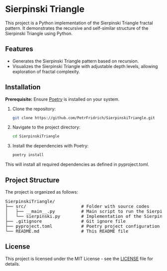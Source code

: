 # Sierpinski Triangle

This project is a Python implementation of the Sierpinski Triangle fractal pattern. It demonstrates the recursive and self-similar structure of the Sierpinski Triangle using Python.


## Features

- Generates the Sierpinski Triangle pattern based on recursion.
- Visualizes the Sierpinski Triangle with adjustable depth levels, allowing exploration of fractal complexity.

## Installation

**Prerequisite:** Ensure [Poetry](https://python-poetry.org/docs/#installation) is installed on your system.

1. Clone the repository:
   ```bash
   git clone https://github.com/PetrFridrich/SierpinskiTriangle.git
   ```
2.  Navigate to the project directory:
    ```bash
    cd SierpinskiTriangle
    ```
3. Install the dependencies with Poetry:
    ```bash 
    poetry install
    ```
This will install all required dependencies as defined in pyproject.toml.

## Project Structure

The project is organized as follows:

<pre>
SierpinskiTriangle/
├── src/                     # Folder with source codes
│   ├── __main__.py          # Main script to run the Sierpinski Triangle
│   └── sierpinski.py        # Implementation of the Sierpinski fractal pattern
├── .gitignore               # Git ignore file
├── pyproject.toml           # Poetry project configuration and dependencies
└── README.md                # This README file
</pre>

## License

This project is licensed under the MIT License - see the [LICENSE](LICENSE) file for details.

